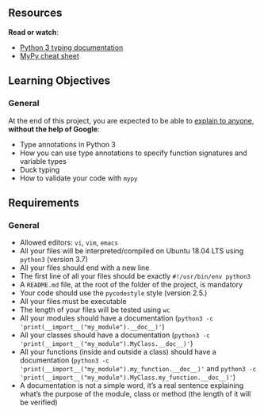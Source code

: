 Resources
---------

**Read or watch**:

*   [Python 3 typing documentation](/rltoken/HkhGh45geTWVPwYQtwZxuw "Python 3 typing documentation")
*   [MyPy cheat sheet](/rltoken/puu3jc5JT5rMI2B7EYdnXA "MyPy cheat sheet")

Learning Objectives
-------------------

### General

At the end of this project, you are expected to be able to [explain to anyone](/rltoken/u8rxH9rCLFQwUn_V3bV7aw "explain to anyone"), **without the help of Google**:

*   Type annotations in Python 3
*   How you can use type annotations to specify function signatures and variable types
*   Duck typing
*   How to validate your code with `mypy`

Requirements
------------

### General

*   Allowed editors: `vi`, `vim`, `emacs`
*   All your files will be interpreted/compiled on Ubuntu 18.04 LTS using `python3` (version 3.7)
*   All your files should end with a new line
*   The first line of all your files should be exactly `#!/usr/bin/env python3`
*   A `README.md` file, at the root of the folder of the project, is mandatory
*   Your code should use the `pycodestyle` style (version 2.5.)
*   All your files must be executable
*   The length of your files will be tested using `wc`
*   All your modules should have a documentation (`python3 -c 'print(__import__("my_module").__doc__)'`)
*   All your classes should have a documentation (`python3 -c 'print(__import__("my_module").MyClass.__doc__)'`)
*   All your functions (inside and outside a class) should have a documentation (`python3 -c 'print(__import__("my_module").my_function.__doc__)'` and `python3 -c 'print(__import__("my_module").MyClass.my_function.__doc__)'`)
*   A documentation is not a simple word, it’s a real sentence explaining what’s the purpose of the module, class or method (the length of it will be verified)
